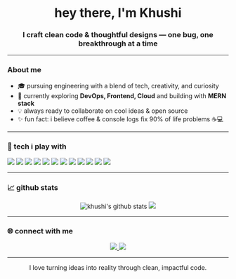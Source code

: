 <h1 align="center">hey there, I'm Khushi</h1>
<h3 align="center">I craft clean code & thoughtful designs — one bug, one breakthrough at a time </h3>

---

###  About me
- 🎓 pursuing engineering with a blend of tech, creativity, and curiosity
- 🌱 currently exploring **DevOps,  Frontend, Cloud** and building with **MERN stack**  
- 💡 always ready to collaborate on cool ideas & open source  
- ✨ fun fact: i believe coffee & console logs fix 90% of life problems ☕💻  

---

### 🧰 tech i play with

<p align="left">
  <img src="https://img.shields.io/badge/html-e44d26?style=for-the-badge&logo=html5&logoColor=white" />
  <img src="https://img.shields.io/badge/css-1572b6?style=for-the-badge&logo=css3&logoColor=white" />
  <img src="https://img.shields.io/badge/javascript-f7df1e?style=for-the-badge&logo=javascript&logoColor=black" />
  <img src="https://img.shields.io/badge/react-61dafb?style=for-the-badge&logo=react&logoColor=black" />
  <img src="https://img.shields.io/badge/node.js-339933?style=for-the-badge&logo=node.js&logoColor=white" />
  <img src="https://img.shields.io/badge/express-000000?style=for-the-badge&logo=express&logoColor=white" />
  <img src="https://img.shields.io/badge/mongodb-47a248?style=for-the-badge&logo=mongodb&logoColor=white" />
  <img src="https://img.shields.io/badge/mysql-00758F?style=for-the-badge&logo=mysql&logoColor=white" />
  <img src="https://img.shields.io/badge/java-007396?style=for-the-badge&logo=java&logoColor=white" />
  <img src="https://img.shields.io/badge/python-3776ab?style=for-the-badge&logo=python&logoColor=white" />
  <img src="https://img.shields.io/badge/aws-232f3e?style=for-the-badge&logo=amazonaws&logoColor=white" />
  <img src="https://img.shields.io/badge/gcp-4285f4?style=for-the-badge&logo=googlecloud&logoColor=white" />
</p>

---

### 📈 github stats

<p align="center">
  <img src="https://github-readme-stats.vercel.app/api?username=khushirkchhajed&show_icons=true&theme=radical" alt="khushi's github stats" />
  <img src="https://github-readme-streak-stats.herokuapp.com/?user=khushirkchhajed&theme=radical" />
</p>

---

### 🌐 connect with me

<p align="center">
  <a href="mailto:khushichhajed2023@gmail.com">
    <img src="https://img.shields.io/badge/gmail-D14836?style=for-the-badge&logo=gmail&logoColor=white"/>
  </a>
  <a href="https://www.linkedin.com/in/khushichhajed/">
    <img src="https://img.shields.io/badge/linkedin-0a66c2?style=for-the-badge&logo=linkedin&logoColor=white"/>
  </a>
</p>

---

<p align="center">
   I love turning ideas into reality through clean, impactful code.
</p>
